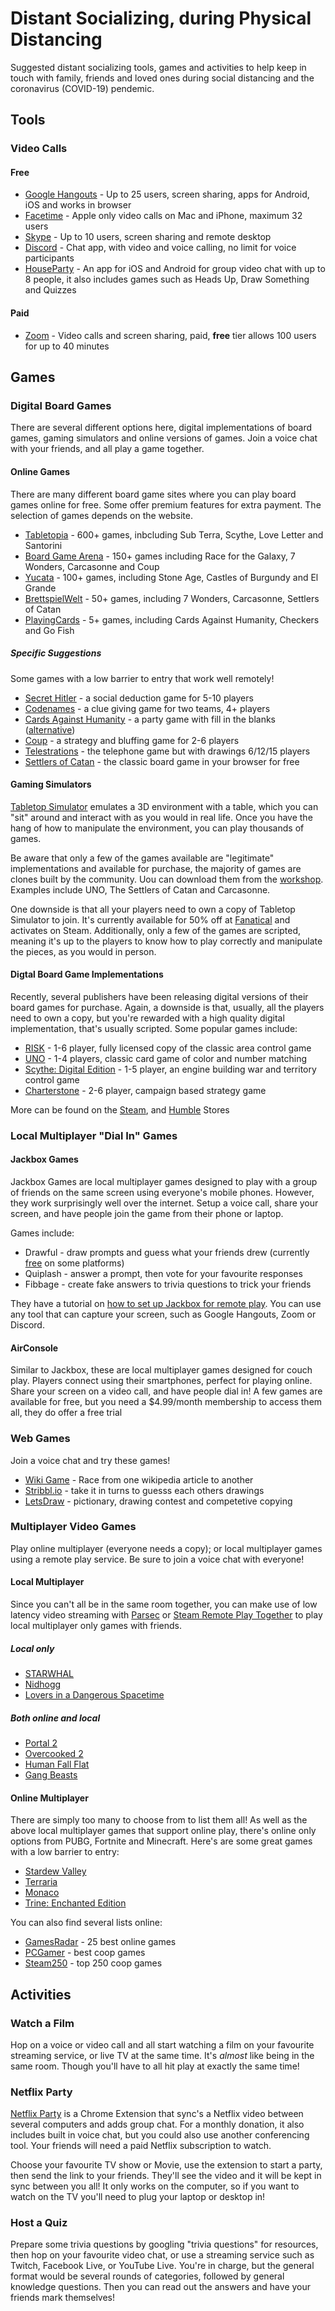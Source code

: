# Distant Socializing, during Physical Distancing

Suggested distant socializing tools, games and activities to help keep in touch with family, friends and loved ones during social distancing and the coronavirus (COVID-19) pendemic.

## Tools

### Video Calls

#### Free

- [Google Hangouts](https://hangouts.google.com/) - Up to 25 users, screen sharing, apps for Android, iOS and works in browser
- [Facetime](https://support.apple.com/en-gb/HT204380) - Apple only video calls on Mac and iPhone, maximum 32 users
- [Skype](https://www.skype.com/en/) - Up to 10 users, screen sharing and remote desktop
- [Discord](https://discordapp.com/) - Chat app, with video and voice calling, no limit for voice participants
- [HouseParty](https://houseparty.com/) - An app for iOS and Android for group video chat with up to 8 people, it also includes games such as Heads Up, Draw Something and Quizzes

#### Paid

- [Zoom](https://zoom.us/pricing) - Video calls and screen sharing, paid, **free** tier allows 100 users for up to 40 minutes

## Games

### Digital Board Games

There are several different options here, digital implementations of board games, gaming simulators and online versions of games. Join a voice chat with your friends, and all play a game together.

#### Online Games

There are many different board game sites where you can play board games online for free. Some offer premium features for extra payment. The selection of games depends on the website.

- [Tabletopia](https://tabletopia.com/) - 600+ games, inbcluding Sub Terra, Scythe, Love Letter and Santorini
- [Board Game Arena](https://boardgamearena.com/) - 150+ games including Race for the Galaxy, 7 Wonders, Carcasonne and Coup
- [Yucata](https://www.yucata.de/en) - 100+ games, including Stone Age, Castles of Burgundy and El Grande
- [BrettspielWelt](http://www.brettspielwelt.de/?nation=en) - 50+ games, including 7 Wonders, Carcasonne, Settlers of Catan
- [PlayingCards](http://playingcards.io/) - 5+ games, including Cards Against Humanity, Checkers and Go Fish 

##### Specific Suggestions

Some games with a low barrier to entry that work well remotely!

- [Secret Hitler](https://secrethitler.io/) - a social deduction game for 5-10 players
- [Codenames](https://www.horsepaste.com/) - a clue giving game for two teams, 4+ players
- [Cards Against Humanity](http://playingcards.io/game/remote-insensitivity) - a party game with fill in the blanks ([alternative](https://pyx-1.pretendyoure.xyz/zy/game.jsp))
- [Coup](https://boardgamearena.com/gamepanel?game=coupcitystate) - a strategy and bluffing game for 2-6 players
- [Telestrations](https://drawception.com/dashboard/) - the telephone game but with drawings 6/12/15 players
- [Settlers of Catan](https://catanuniverse.com/en/game/) - the classic board game in your browser for free

#### Gaming Simulators

[Tabletop Simulator](https://www.tabletopsimulator.com/) emulates a 3D environment with a table, which you can "sit" around and interact with as you would in real life. Once you have the hang of how to manipulate the environment, you can play thousands of games. 

Be aware that only a few of the games available are "legitimate" implementations and available for purchase, the majority of games are clones built by the community. Uou can download them from the [workshop](https://steamcommunity.com/workshop/browse/?appid=286160&browsesort=totaluniquesubscribers). Examples include UNO, The Settlers of Catan and Carcasonne.

One downside is that all your players need to own a copy of Tabletop Simulator to join. It's currently available for 50% off at [Fanatical](https://tabletopsimulator.com/news/announcements) and activates on Steam. Additionally, only a few of the games are scripted, meaning it's up to the players to know how to play correctly and manipulate the pieces, as you would in person. 

#### Digtal Board Game Implementations

Recently, several publishers have been releasing digital versions of their board games for purchase. Again, a downside is that, usually, all the players need to own a copy, but you're rewarded with a high quality digital implementation, that's usually scripted. Some popular games include:

- [RISK](https://store.steampowered.com/app/1128810/RISK_Global_Domination/) - 1-6 player, fully licensed copy of the classic area control game
- [UNO](https://store.steampowered.com/app/470220/UNO/) - 1-4 players, classic card game of color and number matching
- [Scythe: Digital Edition](https://store.steampowered.com/app/718560/Scythe_Digital_Edition/) - 1-5 player, an engine building war and territory control game
- [Charterstone](https://store.steampowered.com/app/1046660/Charterstone_Digital_Edition/) - 2-6 player, campaign based strategy game

More can be found on the [Steam](https://store.steampowered.com/tags/en/Board+Game), and [Humble](https://www.humblebundle.com/store/search?sort=bestselling&genre=tabletop) Stores

### Local Multiplayer "Dial In" Games

#### Jackbox Games

Jackbox Games are local multiplayer games designed to play with a group of friends on the same screen using everyone's mobile phones. However, they work surprisingly well over the internet. Setup a voice call, share your screen, and have people join the game from their phone or laptop.

Games include:

 - Drawful - draw prompts and guess what your friends drew (currently [free](https://jackboxgames.com/drawful-two/) on some platforms)
 - Quiplash - answer a prompt, then vote for your favourite responses
 - Fibbage - create fake answers to trivia questions to trick your friends

They have a tutorial on [how to set up Jackbox for remote play](https://jackboxgames.com/how-to-play-jackbox-games-with-friends-and-family-remotely/). You can use any tool that can capture your screen, such as Google Hangouts, Zoom or Discord.

#### AirConsole

Similar to Jackbox, these are local multiplayer games designed for couch play. Players connect using their smartphones, perfect for playing online. Share your screen on a video call, and have people dial in! A few games are available for free, but you need a $4.99/month membership to access them all, they do offer a free trial

### Web Games

Join a voice chat and try these games!

- [Wiki Game](https://www.thewikigame.com/group) - Race from one wikipedia article to another 
- [Stribbl.io](https://skribbl.io/) - take it in turns to guesss each others drawings
- [LetsDraw](https://letsdraw.it/) - pictionary, drawing contest and competetive copying

### Multiplayer Video Games

Play online multiplayer (everyone needs a copy); or local multiplayer games using a remote play service. Be sure to join a voice chat with everyone!

#### Local Multiplayer

Since you can't all be in the same room together, you can make use of low latency video streaming with [Parsec](https://parsecgaming.com/features/) or [Steam Remote Play Together](https://store.steampowered.com/remoteplay) to play local multiplayer only games with friends.  

##### Local only

 - [STARWHAL](https://store.steampowered.com/app/263020/STARWHAL/)
 - [Nidhogg](https://store.steampowered.com/app/94400/Nidhogg/)
 - [Lovers in a Dangerous Spacetime](https://store.steampowered.com/app/252110/Lovers_in_a_Dangerous_Spacetime/)
 
##### Both online and local
 
 - [Portal 2](https://store.steampowered.com/app/620/)
 - [Overcooked 2](https://store.steampowered.com/app/728880/Overcooked_2/)
 - [Human Fall Flat](https://store.steampowered.com/app/477160/Human_Fall_Flat/)
 - [Gang Beasts](https://store.steampowered.com/app/285900/Gang_Beasts/)

#### Online Multiplayer

There are simply too many to choose from to list them all! As well as the above local multiplayer games that support online play, there's online only options from PUBG, Fortnite and Minecraft.
Here's are some great games with a low barrier to entry:

 - [Stardew Valley](https://store.steampowered.com/app/413150/Stardew_Valley/)
 - [Terraria](https://store.steampowered.com/app/105600/Terraria/)
 - [Monaco](https://store.steampowered.com/app/113020/Monaco_Whats_Yours_Is_Mine/)
 - [Trine: Enchanted Edition](https://store.steampowered.com/app/35700/Trine_Enchanted_Edition/)

You can also find several lists online:

 - [GamesRadar](https://www.gamesradar.com/uk/best-online-games/) - 25 best online games
 - [PCGamer](https://www.pcgamer.com/uk/the-best-co-op-games/) - best coop games
 - [Steam250](https://steam250.com/tag/co-op) - top 250 coop games

## Activities

### Watch a Film

Hop on a voice or video call and all start watching a film on your favourite streaming service, or live TV at the same time. It's _almost_ like being in the same room. Though you'll have to all hit play at exactly the same time!

### Netflix Party

[Netflix Party](https://www.netflixparty.com/) is a Chrome Extension that sync's a Netflix video between several computers and adds group chat. For a monthly donation, it also includes built in voice chat, but you could also use another conferencing tool. Your friends will need a paid Netflix subscription to watch.

Choose your favourite TV show or Movie, use the extension to start a party, then send the link to your friends. They'll see the video and it will be kept in sync between you all! It only works on the computer, so if you want to watch on the TV you'll need to plug your laptop or desktop in! 

### Host a Quiz

Prepare some trivia questions by googling  "trivia questions" for resources, then hop on your favourite video chat, or use a streaming service such as Twitch, Facebook Live, or YouTube Live. You're in charge, but the general format would be several rounds of categories, followed by general knowledge questions. Then you can read out the answers and have your friends mark themselves!

